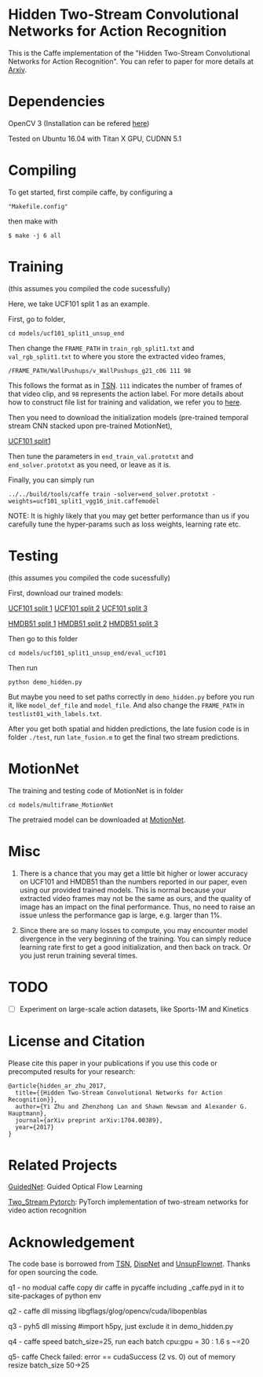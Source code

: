 Hidden Two-Stream Convolutional Networks for Action Recognition
============================

This is the Caffe implementation of the "Hidden Two-Stream Convolutional Networks for Action Recognition". You can refer to paper for more details at [Arxiv](https://arxiv.org/abs/1704.00389).


Dependencies
=========

OpenCV 3 (Installation can be refered [here](https://github.com/BVLC/caffe/wiki/OpenCV-3.2-Installation-Guide-on-Ubuntu-16.04))

Tested on Ubuntu 16.04 with Titan X GPU, CUDNN 5.1

Compiling
=========

To get started, first compile caffe, by configuring a

    "Makefile.config" 

then make with 

    $ make -j 6 all

Training
========

(this assumes you compiled the code sucessfully) 

Here, we take UCF101 split 1 as an example. 

First, go to folder, 

    cd models/ucf101_split1_unsup_end
    
Then change the `FRAME_PATH` in `train_rgb_split1.txt` and `val_rgb_split1.txt` to where you store the extracted video frames,  

    /FRAME_PATH/WallPushups/v_WallPushups_g21_c06 111 98

This follows the format as in [TSN](https://github.com/yjxiong/temporal-segment-networks). `111` indicates the number of frames of that video clip, and `98` represents the action label. For more details about how to construct file list for training and validation, we refer you to [here](https://github.com/yjxiong/temporal-segment-networks#construct-file-lists-for-training-and-validation).

Then you need to download the initialization models (pre-trained temporal stream CNN stacked upon pre-trained MotionNet), 

[UCF101 split1](https://drive.google.com/open?id=0B-bJpXHBmFWDNnZ2TnE3cVZTNVU) 

Then tune the parameters in `end_train_val.prototxt` and `end_solver.prototxt` as you need, or leave as it is. 

Finally, you can simply run

    ../../build/tools/caffe train -solver=end_solver.prototxt -weights=ucf101_split1_vgg16_init.caffemodel


NOTE: It is highly likely that you may get better performance than us if you carefully tune the hyper-params such as loss weights, learning rate etc. 

Testing
========

(this assumes you compiled the code sucessfully) 

First, download our trained models:

[UCF101 split 1](https://drive.google.com/open?id=0B-bJpXHBmFWDamFiUmp0UGpwY2c) [UCF101 split 2](https://drive.google.com/open?id=0B-bJpXHBmFWDVlpULU5tcmdGaGs) [UCF101 split 3](https://drive.google.com/open?id=0B-bJpXHBmFWDNmozVDlPSTFWdEE) 

[HMDB51 split 1](https://drive.google.com/open?id=0B-bJpXHBmFWDUER6OUdyVmNyenM) [HMDB51 split 2](https://drive.google.com/open?id=0B-bJpXHBmFWDcmxVZmxyUWVJbzQ) [HMDB51 split 3](https://drive.google.com/open?id=0B-bJpXHBmFWDenZpWlFqNm0yMnM) 

Then go to this folder

    cd models/ucf101_split1_unsup_end/eval_ucf101

Then run

    python demo_hidden.py

But maybe you need to set paths correctly in `demo_hidden.py` before you run it, like `model_def_file` and `model_file`. And also change the `FRAME_PATH` in `testlist01_with_labels.txt`. 

After you get both spatial and hidden predictions, the late fusion code is in folder `./test`, run `late_fusion.m` to get the final two stream predictions.


MotionNet
=========

The training and testing code of MotionNet is in folder

	cd models/multiframe_MotionNet

The pretraied model can be downloaded at [MotionNet](https://drive.google.com/open?id=0B-bJpXHBmFWDVU5DRTY4Ym02TFE).


Misc
====================

1. There is a chance that you may get a little bit higher or lower accuracy on UCF101 and HMDB51 than the numbers reported in our paper, even using our provided trained models. This is normal because your extracted video frames may not be the same as ours, and the quality of image has an impact on the final performance. Thus, no need to raise an issue unless the performance gap is large, e.g. larger than 1%. 

2. Since there are so many losses to compute, you may encounter model divergence in the very beginning of the training. You can simply reduce learning rate first to get a good initialization, and then back on track. Or you just rerun training several times. 


TODO
====================

- [ ] Experiment on large-scale action datasets, like Sports-1M and Kinetics 


License and Citation
====================

Please cite this paper in your publications if you use this code or precomputed results for your research:

    @article{hidden_ar_zhu_2017,
      title={{Hidden Two-Stream Convolutional Networks for Action Recognition}},
      author={Yi Zhu and Zhenzhong Lan and Shawn Newsam and Alexander G. Hauptmann},
      journal={arXiv preprint arXiv:1704.00389},
      year={2017}
    }

Related Projects
====================

[GuidedNet](https://github.com/bryanyzhu/GuidedNet): Guided Optical Flow Learning

[Two_Stream Pytorch](https://github.com/bryanyzhu/two-stream-pytorch): PyTorch implementation of two-stream networks for video action recognition


Acknowledgement
====================

The code base is borrowed from [TSN](https://github.com/yjxiong/temporal-segment-networks), [DispNet](https://lmb.informatik.uni-freiburg.de/resources/software.php) and [UnsupFlownet](http://scs.ryerson.ca/~jjyu/). Thanks for open sourcing the code.

q1 - no modual caffe
copy dir caffe in pycaffe including _caffe.pyd in it to site-packages of python env 

q2 - caffe dll missing
libgflags/glog/opencv/cuda/libopenblas

q3 - pyh5 dll missing
#import h5py,  just exclude it in demo_hidden.py 

q4 - caffe speed
batch_size=25, run each batch
cpu:gpu = 30 : 1.6 s ~=20

q5- caffe Check failed: error == cudaSuccess (2 vs. 0)  out of memory
resize batch_size 50->25
